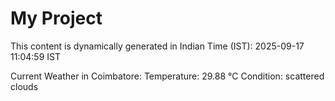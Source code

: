 # My Project

This content is dynamically generated in Indian Time (IST): 2025-09-17 11:04:59 IST


Current Weather in Coimbatore:
Temperature: 29.88 °C
Condition: scattered clouds
